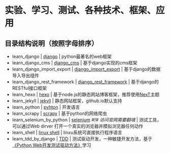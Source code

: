# 实验、学习、测试、各种技术、框架、应用

## 目录结构说明（按照字母排序）

- learn_django | [django](https://www.djangoproject.com/) | python最著名的web框架
- learn_django_cms | [django_cms](https://www.django-cms.org/en/) | 基于django实现的cms框架
- learn_django_import_export | [django_import_export](https://github.com/django-import-export/django-import-export) | 基于django的数据导入导出组件
- learn_django_rest_framework | [django_rest_framework](http://www.django-rest-framework.org/) | 基于django的RESTful接口框架
- learn_hexo | [hexo](https://hexo.io/) | 基于node.js的静态网站博客框架，推荐使用[NexT](https://github.com/iissnan/hexo-theme-next)主题
- learn_jekyll | [jekyll](https://jekyllrb.com/) | 静态网站框架，github.io默认支持
- learn_python | [pyhton](https://www.python.org/) | 开发语言
- learn_scrapy | [scrapy](http://scrapy.org/) | 基于python的网络爬虫
- learn_selenium_by_python | [selenium](http://docs.seleniumhq.org/) *#!# 访问官网需要翻墙* | 测试工具，可以通过Web dirver 打开一个真实的浏览器并模拟浏览器任何动作
- learn_shell | [linux shell](https://github.com/torvalds/linux) | linxu系统可直接执行程序语言
- learn_tdd_by_django | [TDD](https://en.wikipedia.org/wiki/Test-driven_development) | 测试驱动开发，一种敏捷开发方法，基于[《Python Web开发测试驱动方法》](http://item.jd.com/11783873.html)学习
